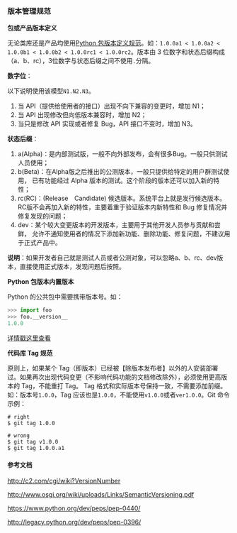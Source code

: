 ### 版本管理规范

**包或产品版本定义**

无论类库还是产品均使用[Python 包版本定义规范](https://www.python.org/dev/peps/pep-0440/)。如：`1.0.0a1 < 1.0.0a2 < 1.0.0b1 < 1.0.0b2 < 1.0.0rc1 < 1.0.0rc2`。版本由 3 位数字和状态后缀构成（a、b、rc），3位数字与状态后缀之间不使用`.`分隔。

**数字位**：

以下说明使用该模型`N1.N2.N3`。
1. 当 API（提供给使用者的接口）出现不向下兼容的变更时，增加 N1；
2. 当 API 出现修改但向低版本兼容时，增加 N2；
3. 当只是修改 API 实现或者修复 Bug，API 接口不变时，增加 N3。

**状态后缀**：

1. a(Alpha)：是内部测试版，一般不向外部发布，会有很多Bug。一般只供测试人员使用；
2. b(Beta)：在Alpha版之后推出的公测版本，一般只提供给特定的用户群测试使用，
   已有功能经过 Alpha 版本的测试。这个阶段的版本还可以加入新的特性；
3. rc(RC)：(Release　Candidate) 候选版本。系统平台上就是发行候选版本。
   RC版不会再加入新的特性，主要着重于验证版本内新特性和 Bug 修复情况并修复发现的问题；
4. dev：某个较大变更版本的开发版本，主要用于其他开发人员参与贡献和尝鲜，
   允许不通知使用者的情况下添加新功能、删除功能、修复问题，不建议用于正式产品中。

**说明**：如果开发者自己就是测试人员或者公测对象，可以忽略a、b、rc、dev版本，直接使用正式版本，发现问题后按照。

**Python 包版本内置版本**

Python 的公共包中需要携带版本号。如：
``` python
>>> import foo
>>> foo.__version__
1.0.0
```
[详情戳这里查看](http://legacy.python.org/dev/peps/pep-0396/)

**代码库 Tag 规范**

原则上，如果某个 Tag（即版本）已经被【除版本发布者】以外的人安装部署过。如果再次出现代码变更（不影响代码功能的文档修改除外），必须使用更高版本的 Tag，不能重打 Tag。
Tag 格式和实际版本号保持一致，不需要添加前缀。如：版本号`1.0.0`，Tag 应该也是`1.0.0`，不能使用`v1.0.0`或者`ver1.0.0`。Git 命令示例：
```
# right
$ git tag 1.0.0

# wrong
$ git tag v1.0.0
$ git tag 1.0.0.a1
```

#### 参考文档

http://c2.com/cgi/wiki?VersionNumber

http://www.osgi.org/wiki/uploads/Links/SemanticVersioning.pdf

https://www.python.org/dev/peps/pep-0440/

http://legacy.python.org/dev/peps/pep-0396/